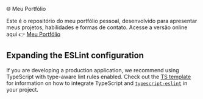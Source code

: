 🌐 Meu Portfólio

Este é o repositório do meu portfólio pessoal, desenvolvido para apresentar meus projetos, habilidades e formas de contato.
Acesse a versão online aqui 👉 [Meu Portfólio](https://myportfolio-three-silk-76.vercel.app/)

## Expanding the ESLint configuration

If you are developing a production application, we recommend using TypeScript with type-aware lint rules enabled. Check out the [TS template](https://github.com/vitejs/vite/tree/main/packages/create-vite/template-react-ts) for information on how to integrate TypeScript and [`typescript-eslint`](https://typescript-eslint.io) in your project.
